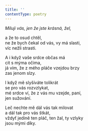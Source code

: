 ```yaml
---
title: ''
contentType: poetry
---
```


<section>

_Miluji vás, jen že jste krásná, žel,_

a že to osud chtěl,  
ne že bych čekal od vás, vy má slasti,  
víc nežli strasti.

</section>

<section>

A i když vaše srdce občas má  
cit s mýma očima,  
já vím, že z mého pláče vzejdou brzy  
zas jenom slzy.

</section>

<section>

I když mě slyšíváte tolikrát  
se pro vás rozvzlykat,  
mé srdce ví, že z vás mu vzejde, paní,  
jen sužování.

</section>

<section>

Leč nechte mě dál vás tak milovat  
a dál tak pro vás štkát,  
vždyť jedině ten pláč, ten žal, ty vzlyky  
jsou mými díky.

</section>

